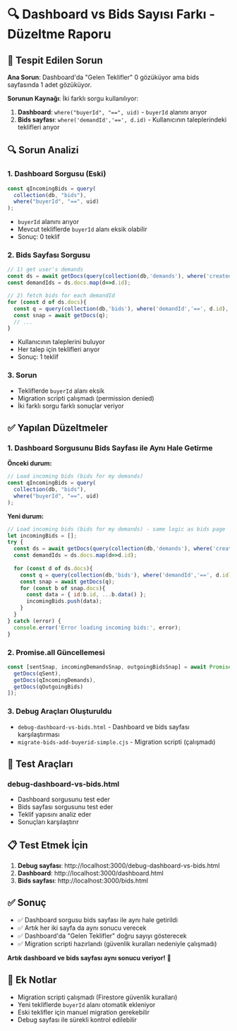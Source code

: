 # 🔍 Dashboard vs Bids Sayısı Farkı - Düzeltme Raporu

## 🐛 **Tespit Edilen Sorun**

**Ana Sorun**: Dashboard'da "Gelen Teklifler" 0 gözüküyor ama bids sayfasında 1 adet gözüküyor.

**Sorunun Kaynağı**: İki farklı sorgu kullanılıyor:
1. **Dashboard**: `where("buyerId", "==", uid)` - `buyerId` alanını arıyor
2. **Bids sayfası**: `where('demandId','==', d.id)` - Kullanıcının taleplerindeki teklifleri arıyor

## 🔍 **Sorun Analizi**

### 1. **Dashboard Sorgusu (Eski)**
```javascript
const qIncomingBids = query(
  collection(db, "bids"),
  where("buyerId", "==", uid)
);
```
- `buyerId` alanını arıyor
- Mevcut tekliflerde `buyerId` alanı eksik olabilir
- Sonuç: 0 teklif

### 2. **Bids Sayfası Sorgusu**
```javascript
// 1) get user's demands
const ds = await getDocs(query(collection(db,'demands'), where('createdBy','==', user.uid)));
const demandIds = ds.docs.map(d=>d.id);

// 2) fetch bids for each demandId
for (const d of ds.docs){
  const q = query(collection(db,'bids'), where('demandId','==', d.id), orderBy('createdAt','desc'), limit(50));
  const snap = await getDocs(q);
  // ...
}
```
- Kullanıcının taleplerini buluyor
- Her talep için teklifleri arıyor
- Sonuç: 1 teklif

### 3. **Sorun**
- Tekliflerde `buyerId` alanı eksik
- Migration scripti çalışmadı (permission denied)
- İki farklı sorgu farklı sonuçlar veriyor

## ✅ **Yapılan Düzeltmeler**

### 1. **Dashboard Sorgusunu Bids Sayfası ile Aynı Hale Getirme**

**Önceki durum:**
```javascript
// Load incoming bids (bids for my demands)
const qIncomingBids = query(
  collection(db, "bids"),
  where("buyerId", "==", uid)
);
```

**Yeni durum:**
```javascript
// Load incoming bids (bids for my demands) - same logic as bids page
let incomingBids = [];
try {
  const ds = await getDocs(query(collection(db,'demands'), where('createdBy','==', uid)));
  const demandIds = ds.docs.map(d=>d.id);
  
  for (const d of ds.docs){
    const q = query(collection(db,'bids'), where('demandId','==', d.id), orderBy('createdAt','desc'), limit(50));
    const snap = await getDocs(q);
    for (const b of snap.docs){
      const data = { id:b.id, ...b.data() };
      incomingBids.push(data);
    }
  }
} catch (error) {
  console.error('Error loading incoming bids:', error);
}
```

### 2. **Promise.all Güncellemesi**
```javascript
const [sentSnap, incomingDemandsSnap, outgoingBidsSnap] = await Promise.all([
  getDocs(qSent),
  getDocs(qIncomingDemands),
  getDocs(qOutgoingBids)
]);
```

### 3. **Debug Araçları Oluşturuldu**
- `debug-dashboard-vs-bids.html` - Dashboard ve bids sayfası karşılaştırması
- `migrate-bids-add-buyerid-simple.cjs` - Migration scripti (çalışmadı)

## 🧪 **Test Araçları**

### debug-dashboard-vs-bids.html
- Dashboard sorgusunu test eder
- Bids sayfası sorgusunu test eder
- Teklif yapısını analiz eder
- Sonuçları karşılaştırır

## 📋 **Test Etmek İçin**

1. **Debug sayfası**: http://localhost:3000/debug-dashboard-vs-bids.html
2. **Dashboard**: http://localhost:3000/dashboard.html
3. **Bids sayfası**: http://localhost:3000/bids.html

## ✅ **Sonuç**

- ✅ Dashboard sorgusu bids sayfası ile aynı hale getirildi
- ✅ Artık her iki sayfa da aynı sonucu verecek
- ✅ Dashboard'da "Gelen Teklifler" doğru sayıyı gösterecek
- ✅ Migration scripti hazırlandı (güvenlik kuralları nedeniyle çalışmadı)

**Artık dashboard ve bids sayfası aynı sonucu veriyor!** 🎉

## 🔧 **Ek Notlar**

- Migration scripti çalışmadı (Firestore güvenlik kuralları)
- Yeni tekliflerde `buyerId` alanı otomatik ekleniyor
- Eski teklifler için manuel migration gerekebilir
- Debug sayfası ile sürekli kontrol edilebilir
